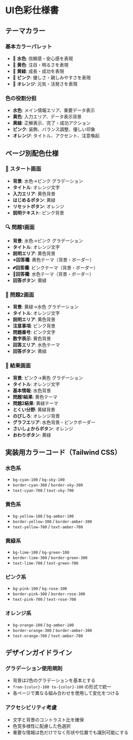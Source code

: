 # UI色彩仕様書

## テーマカラー

### 基本カラーパレット
- 🩵 **水色**: 信頼感・安心感を表現
- 💛 **黄色**: 注目・明るさを表現
- 💚 **黄緑**: 成長・成功を表現
- 🩷 **ピンク**: 優しさ・親しみやすさを表現
- 🧡 **オレンジ**: 元気・活発さを表現

### 色の役割分担
- **水色**: メイン情報エリア、重要データ表示
- **黄色**: 入力エリア、データ表示背景
- **黄緑**: 正解表示、完了・成功アクション
- **ピンク**: 装飾、バランス調整、優しい印象
- **オレンジ**: タイトル、アクセント、注意喚起

## ページ別配色仕様

### 📱 スタート画面
- **背景**: 水色→ピンク グラデーション
- **タイトル**: オレンジ文字
- **入力エリア**: 黄色背景
- **はじめるボタン**: 黄緑
- **リセットボタン**: オレンジ
- **説明テキスト**: ピンク背景

### 🔍 問題1画面
- **背景**: 水色→ピンク グラデーション
- **タイトル**: オレンジ文字
- **説明エリア**: 黄色背景
- **⭐回答欄**: 黄色テーマ（背景・ボーダー）
- **💕回答欄**: ピンクテーマ（背景・ボーダー）
- **🔺回答欄**: 水色テーマ（背景・ボーダー）
- **回答ボタン**: 黄緑

### 🔢 問題2画面
- **背景**: 黄緑→水色 グラデーション
- **タイトル**: オレンジ文字
- **説明エリア**: 黄色背景
- **注意事項**: ピンク背景
- **問題番号**: ピンク文字
- **数字表示**: 黄色背景
- **回答エリア**: 水色テーマ
- **回答ボタン**: 黄緑

### 🎉 結果画面
- **背景**: ピンク→黄色 グラデーション
- **タイトル**: オレンジ文字
- **基本情報**: 水色背景
- **問題1結果**: 黄色テーマ
- **問題2結果**: 黄緑テーマ
- **とくい分野**: 黄緑背景
- **のびしろ**: オレンジ背景
- **グラフエリア**: 水色背景・ピンクボーダー
- **さいしょからボタン**: オレンジ
- **おわりボタン**: 黄緑

## 実装用カラーコード（Tailwind CSS）

### 水色系
- `bg-cyan-100` / `bg-sky-100`
- `border-cyan-300` / `border-sky-300`
- `text-cyan-700` / `text-sky-700`

### 黄色系
- `bg-yellow-100` / `bg-amber-100`
- `border-yellow-300` / `border-amber-300`
- `text-yellow-700` / `text-amber-700`

### 黄緑系
- `bg-lime-100` / `bg-green-100`
- `border-lime-300` / `border-green-300`
- `text-lime-700` / `text-green-700`

### ピンク系
- `bg-pink-100` / `bg-rose-100`
- `border-pink-300` / `border-rose-300`
- `text-pink-700` / `text-rose-700`

### オレンジ系
- `bg-orange-100` / `bg-amber-100`
- `border-orange-300` / `border-amber-300`
- `text-orange-700` / `text-amber-700`

## デザインガイドライン

### グラデーション使用規則
- 背景は2色のグラデーションを基本とする
- `from-{color}-100 to-{color}-100` の形式で統一
- 各ページで異なる組み合わせを使用して変化をつける

### アクセシビリティ考慮
- 文字と背景のコントラスト比を確保
- 色覚多様性に配慮した色選択
- 重要な情報は色だけでなく形状や位置でも識別可能にする
